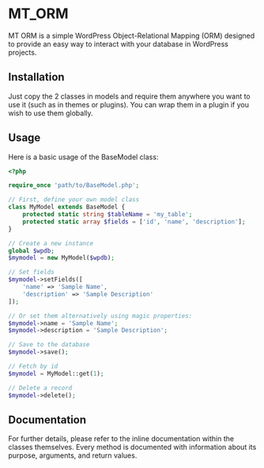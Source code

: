 # MT_ORM

MT ORM is a simple WordPress Object-Relational Mapping (ORM) designed to provide an easy way to interact with your database in WordPress projects.

## Installation

Just copy the 2 classes in models and require them anywhere you want to use it (such as in themes or plugins). You can wrap them in a plugin if you wish to use them globally.

## Usage

Here is a basic usage of the BaseModel class:

```php
<?php

require_once 'path/to/BaseModel.php';

// First, define your own model class
class MyModel extends BaseModel {
    protected static string $tableName = 'my_table';
    protected static array $fields = ['id', 'name', 'description'];
}

// Create a new instance
global $wpdb;
$mymodel = new MyModel($wpdb);

// Set fields
$mymodel->setFields([
    'name' => 'Sample Name',
    'description' => 'Sample Description'
]);

// Or set them alternatively using magic properties:
$mymodel->name = 'Sample Name';
$mymodel->description = 'Sample Description';

// Save to the database
$mymodel->save();

// Fetch by id
$mymodel = MyModel::get(1);

// Delete a record
$mymodel->delete();
```


## Documentation

For further details, please refer to the inline documentation within the classes themselves. Every method is documented with information about its purpose, arguments, and return values.
